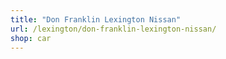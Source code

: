 ```yaml
---
title: "Don Franklin Lexington Nissan"
url: /lexington/don-franklin-lexington-nissan/
shop: car
---
```

